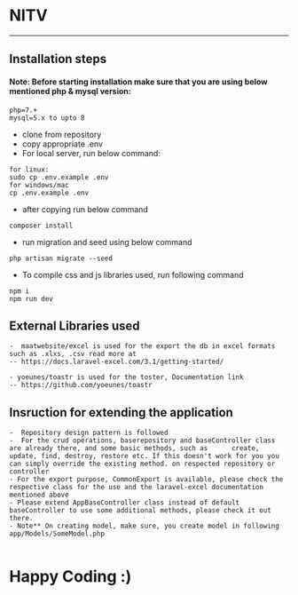 # NITV

---

## Installation steps

#### **Note**: Before starting installation make sure that you are using below mentioned php & mysql version:

```
php=7.+
mysql=5.x to upto 8
```

-   clone from repository
-   copy appropriate .env
-   For local server, run below command:

```
for linux:
sudo cp .env.example .env
for windows/mac
cp .env.example .env
```
-   after copying run below command

```
composer install
```

-   run migration and seed using below command

```
php artisan migrate --seed
```
-   To compile css and js libraries used, run following command

```
npm i
npm run dev
```
## External Libraries used

```
-  maatwebsite/excel is used for the export the db in excel formats such as .xlxs, .csv read more at 
-- https://docs.laravel-excel.com/3.1/getting-started/

- yoeunes/toastr is used for the toster, Documentation link
-- https://github.com/yoeunes/toastr
```
## Insruction for extending the application

```
-  Repository design pattern is followed
-  For the crud operations, baserepository and baseController class are already there, and some basic methods, such as      create, update, find, destroy, restore etc. If this doesn't work for you you can simply override the existing method. on respected repository or controller  
- For the export purpose, CommonExport is available, please check the respective class for the use and the laravel-excel documentation mentioned above 
- Please extend AppBaseController class instead of default baseController to use some additional methods, please check it out there.  
- Note** On creating model, make sure, you create model in following app/Models/SomeModel.php 


```

# Happy Coding :)
  
